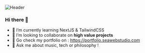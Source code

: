 ![Header](/github-header-image(1).png)

### Hi there 👋

- 🌱 I’m currently learning NextJS & TailwindCSS
- 👯 I’m looking to collaborate on **high value projects**
- 🎨 Go check my portfolio on : https://portfolio.seawebstudio.com
- 💬 Ask me about music, tech or philosophy !

<!--
**beseb/beseb** is a ✨ _special_ ✨ repository because its `README.md` (this file) appears on your GitHub profile.

Here are some ideas to get you started:

- 🔭 I’m currently working on ...
- 🌱 I’m currently learning ...
- 👯 I’m looking to collaborate on ...
- 🤔 I’m looking for help with ...
- 💬 Ask me about ...
- 📫 How to reach me: ...
- 😄 Pronouns: ...
- ⚡ Fun fact: ...
-->
